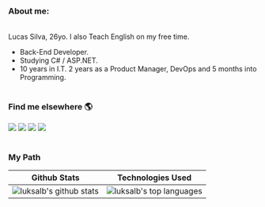 ### About me:

 <br>
Lucas Silva, 26yo.
I also Teach English on my free time.

- Back-End Developer.
- Studying C# / ASP.NET.
- 10 years in I.T. 2 years as a Product Manager, DevOps and 5 months into Programming.
<br><br>

### Find me elsewhere 🌎<br>
<div>
  <a href="https://instagram.com/luksalb" target="_blank"><img src="https://img.shields.io/badge/-Instagram-%23E4405F?style=for-the-badge&logo=instagram&logoColor=white" target="_blank"></a>
 	<a href="https://www.twitch.tv/luksalb" target="_blank"><img src="https://img.shields.io/badge/Twitch-9146FF?style=for-the-badge&logo=twitch&logoColor=white" target="_blank"></a>
  <a href = "mailto:lucasilvabr@gmail.com"><img src="https://img.shields.io/badge/-Gmail-%23333?style=for-the-badge&logo=gmail&logoColor=white" target="_blank"></a>
  <a href="https://www.linkedin.com/in/albertolucas/" target="_blank"><img src="https://img.shields.io/badge/-LinkedIn-%230077B5?style=for-the-badge&logo=linkedin&logoColor=white" target="_blank"></a> 
 
</div><br>

### My Path
| Github Stats | Technologies Used |
| --- | --- |
| ![luksalb's github stats](https://github-readme-stats.vercel.app/api?username=luksalb&show_icons=true&title_color=f6c32c&icon_color=f6c32c&text_color=9f9f9f&bg_color=151515&count_private=true) | ![luksalb's top languages](https://github-readme-stats.vercel.app/api/top-langs/?username=luksalb&show_icons=true&title_color=f6c32c&icon_color=f6c32c&text_color=9f9f9f&bg_color=151515&count_private=true&layout=compact) |
